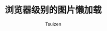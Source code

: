 ---
slug: browser-level-image-lazy-loading
category: 技术向
categorySlug: tech
title: 浏览器级别的图片懒加载
subtitle: ''
author: Tsuizen
description: 图片懒加载是每一个前端开发者绕不过的话题，最近在使用 Next13 时发现很多浏览器已经实现了浏览器级别的懒加载属性
tags:
  - 前端性能优化
  - HTML
featureImage: ''
createdAt: 2023-01-19
updatedAt: 2023-01-19
draft: true
---